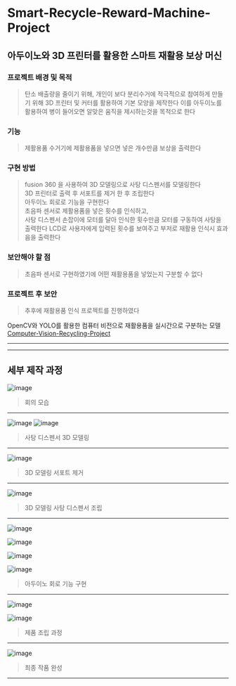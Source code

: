 # Smart-Recycle-Reward-Machine-Project
## 아두이노와 3D 프린터를 활용한 스마트 재활용 보상 머신

### 프로젝트 배경 및 목적   
> 탄소 배출량을 줄이기 위해, 개인이 보다 분리수거에 적극적으로 참여하게 만들기 위해 3D 프린터 및 커터를 활용하여 기본 모양을 제작한다
> 이를 아두이노를 활용하여 병이 들어오면 알맞은 움직을 제시하는것을 목적으로 한다     

### 기능   
> 제활용품 수거기에 제활용품을 넣으면 넣은 개수만큼 보상을 출력한다

### 구현 방법
> fusion 360 을 사용하여 3D 모델링으로 사탕 디스펜서를 모델링한다     
> 3D 프린터로 출력 후 서포트를 제거 한 후 조립한다      
> 아두이노 회로로 기능을 구현한다      
> 초음파 센서로 제활용품을 넣은 횟수를 인식하고,     
> 사탕 디스펜서 손잡이에 모터를 달아 인식한 횟수만큼 모터를 구동하여 사탕을 출력한다
> LCD로 사용자에게 입력된 횟수를 보여주고 부저로 재활용 인식시 효과음을 출력한다        

### 보안해야 할 점
> 초음파 센서로 구현하였기에 어떤 재활용품을 넣었는지 구분할 수 없다

### 프로젝트 후 보안
> 추후에 재활용품 인식 프로젝트를 진행하였다       

OpenCV와 YOLO를 활용한 컴퓨터 비전으로 재활용품을 실시간으로 구분하는 모델       
[Computer-Vision-Recycling-Project](https://github.com/tina908/Computer-Vision-Recycling-Project)


***
***
## 세부 제작 과정


![image](https://github.com/tina908/Smart-Recycle-Reward-Machine-Project/assets/68736697/61568ecb-3a4c-4be1-9448-10721461d347)
> 회의 모습

***

![image](https://github.com/tina908/Smart-Recycle-Reward-Machine-Project/assets/68736697/eb7c1e2a-383c-4cea-8241-02679d9db7f3)
![image](https://github.com/tina908/Smart-Recycle-Reward-Machine-Project/assets/68736697/475a27e3-32ef-4f80-93be-a73dae161e1b)
> 사탕 디스펜서 3D 모델링   

***

![image](https://github.com/tina908/Smart-Recycle-Reward-Machine-Project/assets/68736697/56d44f74-a9f3-4fd6-ae58-f8a3d8af684e)
> 3D 모델링 서포트 제거    

***

![image](https://github.com/tina908/Smart-Recycle-Reward-Machine-Project/assets/68736697/4b36f5c4-d889-43c8-b2e1-d0348a64adfd)

> 3D 모델링 사탕 디스펜서 조립    

***


![image](https://github.com/tina908/Smart-Recycle-Reward-Machine-Project/assets/68736697/209b737a-d622-4920-aff1-1b5e0b0010fc)

![image](https://github.com/tina908/Smart-Recycle-Reward-Machine-Project/assets/68736697/e8e07667-e1e3-4b54-937c-86327db04cfa)

![image](https://github.com/tina908/Smart-Recycle-Reward-Machine-Project/assets/68736697/45167251-5d9b-4b5f-874e-e56a8203a8d2)

![image](https://github.com/tina908/Smart-Recycle-Reward-Machine-Project/assets/68736697/40d51618-37d1-40a1-8fc1-d1261a02970e)
> 아두이노 회로 기능 구현       

***

![image](https://github.com/tina908/Smart-Recycle-Reward-Machine-Project/assets/68736697/1cb2b6c1-5f3d-4f6d-81e8-6ae730140c03)

![image](https://github.com/tina908/Smart-Recycle-Reward-Machine-Project/assets/68736697/7dfd43fc-121d-4875-89da-92c97316cac3)

> 제품 조립 과정    

***

![image](https://github.com/tina908/Smart-Recycle-Reward-Machine-Project/assets/68736697/51cc689a-9e9d-43f5-8b22-de094d460174)
> 최종 작품 완성       

***








